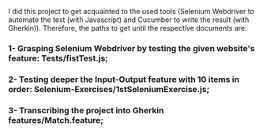   I did this project to get acquainted to the used tools (Selenium Webdriver to automate the test (with Javascript) and Cucumber to write the result (with Gherkin)).
  Therefore, the paths to get until the respective documents are:
### 1- Grasping Selenium Webdriver by testing the given website's feature: Tests/fistTest.js;
### 2- Testing deeper the Input-Output feature with 10 items in order: Selenium-Exercises/1stSeleniumExercise.js;
### 3- Transcribing the project into Gherkin features/Match.feature;
